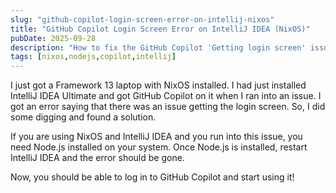 ```yaml
---
slug: "github-copilot-login-screen-error-on-intellij-nixos"
title: "GitHub Copilot Login Screen Error on IntelliJ IDEA (NixOS)"
pubDate: 2025-09-28
description: "How to fix the GitHub Copilot 'Getting login screen' issue in IntelliJ IDEA on NixOS."
tags: [nixos,nodejs,copilot,intellij]
---
```

I just got a Framework 13 laptop with NixOS installed.
I had just installed IntelliJ IDEA Ultimate and got GitHub Copilot on it when I ran into an issue.
I got an error saying that there was an issue getting the login screen.
So, I did some digging and found a solution.

If you are using NixOS and IntelliJ IDEA and you run into this issue, you need Node.js installed on your system.
Once Node.js is installed, restart IntelliJ IDEA and the error should be gone.

Now, you should be able to log in to GitHub Copilot and start using it!
